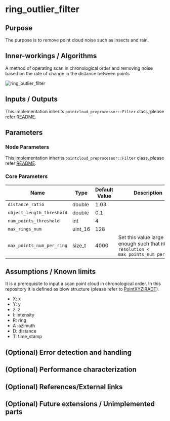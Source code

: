 # ring_outlier_filter

## Purpose

The purpose is to remove point cloud noise such as insects and rain.

## Inner-workings / Algorithms

A method of operating scan in chronological order and removing noise based on the rate of change in the distance between points

![ring_outlier_filter](./image/outlier_filter-ring.drawio.svg)

## Inputs / Outputs

This implementation inherits `pointcloud_preprocessor::Filter` class, please refer [README](../README.md).

## Parameters

### Node Parameters

This implementation inherits `pointcloud_preprocessor::Filter` class, please refer [README](../README.md).

### Core Parameters

| Name                      | Type    | Default Value | Description                                                                         |
| ------------------------- | ------- | ------------- | ----------------------------------------------------------------------------------- |
| `distance_ratio`          | double  | 1.03          |                                                                                     |
| `object_length_threshold` | double  | 0.1           |                                                                                     |
| `num_points_threshold`    | int     | 4             |                                                                                     |
| `max_rings_num`           | uint_16 | 128           |                                                                                     |
| `max_points_num_per_ring` | size_t  | 4000          | Set this value large enough such that `HFoV / resolution < max_points_num_per_ring` |

## Assumptions / Known limits

It is a prerequisite to input a scan point cloud in chronological order. In this repository it is defined as blow structure (please refer to [PointXYZIRADT](https://github.com/tier4/AutowareArchitectureProposal.iv/blob/5d8dff0db51634f0c42d2a3e87ca423fbee84348/sensing/preprocessor/pointcloud/pointcloud_preprocessor/include/pointcloud_preprocessor/outlier_filter/ring_outlier_filter_nodelet.hpp#L53-L62)).

- X: x
- Y: y
- z: z
- I: intensity
- R: ring
- A :azimuth
- D: distance
- T: time_stamp

## (Optional) Error detection and handling

## (Optional) Performance characterization

## (Optional) References/External links

## (Optional) Future extensions / Unimplemented parts
